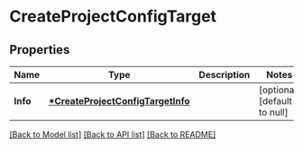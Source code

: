# CreateProjectConfigTarget

## Properties
Name | Type | Description | Notes
------------ | ------------- | ------------- | -------------
**Info** | **[*CreateProjectConfigTargetInfo](CreateProjectConfigTargetInfo.md)** |  | [optional] [default to null]

[[Back to Model list]](../README.md#documentation-for-models) [[Back to API list]](../README.md#documentation-for-api-endpoints) [[Back to README]](../README.md)


